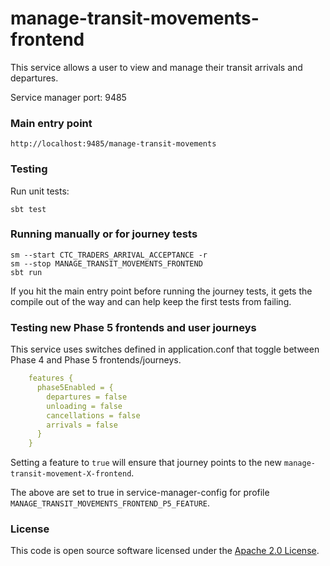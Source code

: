 
# manage-transit-movements-frontend

This service allows a user to view and manage their transit arrivals and departures.

Service manager port: 9485

### Main entry point

    http://localhost:9485/manage-transit-movements

### Testing

Run unit tests:

    sbt test


### Running manually or for journey tests

    sm --start CTC_TRADERS_ARRIVAL_ACCEPTANCE -r
    sm --stop MANAGE_TRANSIT_MOVEMENTS_FRONTEND
    sbt run


If you hit the main entry point before running the journey tests, it gets the compile out of the way and can help keep the first tests from failing.

### Testing new Phase 5 frontends and user journeys

This service uses switches defined in application.conf that toggle between Phase 4 and Phase 5 frontends/journeys.

```yaml
    features {
      phase5Enabled = {
        departures = false
        unloading = false
        cancellations = false
        arrivals = false
      }
    }
```

Setting a feature to `true` will ensure that journey points to the new `manage-transit-movement-X-frontend`.

The above are set to true in service-manager-config for profile `MANAGE_TRANSIT_MOVEMENTS_FRONTEND_P5_FEATURE`.

### License

This code is open source software licensed under the [Apache 2.0 License]("http://www.apache.org/licenses/LICENSE-2.0.html").

